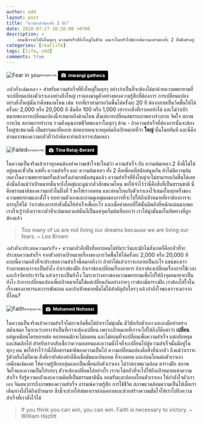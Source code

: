 ```yaml
---
author: odd
layout: post
title: "ความกลัวของทั้ง 2 ฝั่ง"
date: 2018-07-27 16:28:00 +0700
description: >
    ก่อนที่เราจะไปถึงในทุกๆ ความสำเร็จที่ยิ่งใหญ่ในชีวิต คนเราโดยทั่วไปมักจะมีความกลัวของทั้ง 2 ฝั่งฝังตัวอยู่ มาดูกันว่าความกลัวของทั้ง 2 ฝั่งที่ว่าคืออะไร
categories: [reallife]
tags: [life, odd]
comments: true
---
```

![Fear in you](https://res.cloudinary.com/sdees-reallife/image/upload/w_200,h_200,r_max,c_thumb/v1532684070/mwangi-gatheca-709376-unsplash.jpg)<sub><sup>ขอบคุณภาพ: </sup></sub><a style="background-color:black;color:white;text-decoration:none;padding:4px 6px;font-family:-apple-system, BlinkMacSystemFont, &quot;San Francisco&quot;, &quot;Helvetica Neue&quot;, Helvetica, Ubuntu, Roboto, Noto, &quot;Segoe UI&quot;, Arial, sans-serif;font-size:12px;font-weight:bold;line-height:1.2;display:inline-block;border-radius:3px" href="https://unsplash.com/@thirdworldhippy?utm_medium=referral&amp;utm_campaign=photographer-credit&amp;utm_content=creditBadge" target="_blank" rel="noopener noreferrer" title="Download free do whatever you want high-resolution photos from mwangi gatheca"><span style="display:inline-block;padding:2px 3px"><svg xmlns="http://www.w3.org/2000/svg" style="height:12px;width:auto;position:relative;vertical-align:middle;top:-1px;fill:white" viewBox="0 0 32 32"><title>unsplash-logo</title><path d="M20.8 18.1c0 2.7-2.2 4.8-4.8 4.8s-4.8-2.1-4.8-4.8c0-2.7 2.2-4.8 4.8-4.8 2.7.1 4.8 2.2 4.8 4.8zm11.2-7.4v14.9c0 2.3-1.9 4.3-4.3 4.3h-23.4c-2.4 0-4.3-1.9-4.3-4.3v-15c0-2.3 1.9-4.3 4.3-4.3h3.7l.8-2.3c.4-1.1 1.7-2 2.9-2h8.6c1.2 0 2.5.9 2.9 2l.8 2.4h3.7c2.4 0 4.3 1.9 4.3 4.3zm-8.6 7.5c0-4.1-3.3-7.5-7.5-7.5-4.1 0-7.5 3.4-7.5 7.5s3.3 7.5 7.5 7.5c4.2-.1 7.5-3.4 7.5-7.5z"></path></svg></span><span style="display:inline-block;padding:2px 3px">mwangi gatheca</span></a>

*กลัวที่จะล้มเหลว* ‣ สำหรับความสำเร็จที่ยิ่งใหญ่ในทุกๆ อย่างจำเป็นที่จะต้องได้มาด้วยความพยายามที่จะเปลี่ยนแปลงตัวเราเองอย่างยิ่งใหญ่ เราลองมาดูตัวอย่างของความรู้สึกที่ต้องการ การเปลี่ยนแปลงอย่างยิ่งใหญ่นั้นว่าคือขนาดไหน เช่น จากที่เราสามารถวิดพื้นได้ครั้งละ 20 ที ต้องกลายเป็นวิดพื้นให้ได้ครั้งละ 2,000 หรือ 20,000 ที นั่นคือ 100 หรือ 1,000 เท่าจากสิ่งที่เราเคยทำได้ และไม่ว่าเป้าหมายของการเปลี่ยนแปลงนี้จะหมายถึงด้านไหน ตั้งแต่การเปลี่ยนสมรรถภาพทางร่างกาย จิตใจ สภาพการเงิน สภาพการทำงาน รวมถึงคุณภาพชีวิตของเราในทุกๆ ด้าน - ถ้าความสำเร็จที่ต้องการนั้นจะต้องใหญ่ซะขนาดนี้ เป็นธรรมดาที่หลาย ต่อหลายคนจะหยุดคิดถึงเป้าหมายที่ว่า **ใหญ่** นั้นโดยทันที และนี่คือด่านแรกของความกลัวที่ว่าถ้าคิดจะทำแล้วเราจะล้มเหลว

![Failed](https://res.cloudinary.com/sdees-reallife/image/upload/c_scale,w_400/v1532690375/tina-rataj-berard-168378-unsplash.jpg)<sub><sup>ขอบคุณภาพ: </sup></sub><a style="background-color:black;color:white;text-decoration:none;padding:4px 6px;font-family:-apple-system, BlinkMacSystemFont, &quot;San Francisco&quot;, &quot;Helvetica Neue&quot;, Helvetica, Ubuntu, Roboto, Noto, &quot;Segoe UI&quot;, Arial, sans-serif;font-size:12px;font-weight:bold;line-height:1.2;display:inline-block;border-radius:3px" href="https://unsplash.com/@t_rat_max?utm_medium=referral&amp;utm_campaign=photographer-credit&amp;utm_content=creditBadge" target="_blank" rel="noopener noreferrer" title="Download free do whatever you want high-resolution photos from Tina Rataj-Berard"><span style="display:inline-block;padding:2px 3px"><svg xmlns="http://www.w3.org/2000/svg" style="height:12px;width:auto;position:relative;vertical-align:middle;top:-1px;fill:white" viewBox="0 0 32 32"><title>unsplash-logo</title><path d="M20.8 18.1c0 2.7-2.2 4.8-4.8 4.8s-4.8-2.1-4.8-4.8c0-2.7 2.2-4.8 4.8-4.8 2.7.1 4.8 2.2 4.8 4.8zm11.2-7.4v14.9c0 2.3-1.9 4.3-4.3 4.3h-23.4c-2.4 0-4.3-1.9-4.3-4.3v-15c0-2.3 1.9-4.3 4.3-4.3h3.7l.8-2.3c.4-1.1 1.7-2 2.9-2h8.6c1.2 0 2.5.9 2.9 2l.8 2.4h3.7c2.4 0 4.3 1.9 4.3 4.3zm-8.6 7.5c0-4.1-3.3-7.5-7.5-7.5-4.1 0-7.5 3.4-7.5 7.5s3.3 7.5 7.5 7.5c4.2-.1 7.5-3.4 7.5-7.5z"></path></svg></span><span style="display:inline-block;padding:2px 3px">Tina Rataj-Berard</span></a>

ในความเป็นจริงแล้วเราทุกคนต้องทำความเข้าใจซะใหม่ว่า ความสำเร็จ กับ ความล้มเหลว 2 สิ่งนี้ไม่ได้อยู่คนละขั้วกัน แต่ทั้ง ความสำเร็จ และ ความล้มเหลว ทั้ง 2 คือเพื่อนที่สนับสนุนกัน ถ้าไม่มีความล้มเหลวในความพยายามครั้งแล้วครั้งเล่ามาสนับสนุนแล้ว ความสำเร็จที่ยิ่งใหญ่จะไม่สามารถเกิดขึ้นได้เลย ดังนั้นถึงแม้ว่าเป้าหมายนั้นจะยิ่งใหญ่และดูน่ากลัวสักขนาดไหน ขอให้จำไว้ว่านี่คือสิ่งที่เป็นธรรมชาติ นี่คือธรรมชาติของความกลัวในฝั่งที่ 1 ขอให้เราอดทน และอ่อนโยนกับตัวเราเองไว้เสมอในทุกครั้งของความพยายามและตั้งใจ ทบทวนตัวเองและถามดูเหตุผลของการที่จะไปให้ถึงเป้าหมายที่เราต้องการจะบรรลุให้ได้ ว่าเราต้องการทำสิ่งนั้นให้สำเร็จเพื่ออะไร และเมื่อคำตอบที่ได้นั้นมีพลังที่หนักแน่นมากพอ เราก็จะรู้ว่าถึงเราจะกลัวที่จะล้มเหลวแต่นั่นก็เป็นแค่จุดเริ่มต้นที่บอกว่า เราได้มุ่งมั่นมาในทิศทางที่ถูกต้องแล้ว

> Too many of us are not living our dreams because we are living our fears. ~ Les Brown

*กลัวที่จะประสบความสำเร็จ* ‣ ความกลัวอีกฝั่งที่หลายคนไม่ทันระวังและมักไม่สังเกตก็คือกลัวที่จะประสบความสำเร็จ จากตัวอย่างเป้าหมายเรื่องของการวิดพื้นให้ได้ครั้งละ 2,000 หรือ 20,000 ที แบบนี้ความกลัวที่จะประสบความสำเร็จนี้หมายถึงว่า ถ้าทำได้แล้วเราจะกลายเป็นอะไร แขนของเรา ร่างกายของเราจะเป็นยังไง ถ้าเราต้องฝึก ถ้าเราต้องเปลี่ยนเรื่องอาหาร ถ้าเราต้องเปลี่ยนเรื่องการใช้เวลาและกิจวัตรประจำวัน แล้วเราจะเป็นยังไง ในระหว่างทางของความพยายามเพื่อไปให้ถึงจุดหมายจะเป็นยังไง ถ้าการเปลี่ยนแปลงเพื่อเป้าหมายไม่ใช่แค่เปลี่ยนกันอย่างง่ายๆ เราต้องมีตารางฝึก เราต้องใส่ใจในเรื่องของอาหารและการพักผ่อน และถ้าเป้าหมายนั้นไม่ได้สำคัญกับใครๆ แล้วกำลังใจของเราจะมาจากที่ไหน?

![Faith](https://res.cloudinary.com/sdees-reallife/image/upload/c_scale,w_400/v1532691091/mohamed-nohassi-229698-unsplash.jpg)<sub><sup>ขอบคุณภาพ: </sup></sub><a style="background-color:black;color:white;text-decoration:none;padding:4px 6px;font-family:-apple-system, BlinkMacSystemFont, &quot;San Francisco&quot;, &quot;Helvetica Neue&quot;, Helvetica, Ubuntu, Roboto, Noto, &quot;Segoe UI&quot;, Arial, sans-serif;font-size:12px;font-weight:bold;line-height:1.2;display:inline-block;border-radius:3px" href="https://unsplash.com/@coopery?utm_medium=referral&amp;utm_campaign=photographer-credit&amp;utm_content=creditBadge" target="_blank" rel="noopener noreferrer" title="Download free do whatever you want high-resolution photos from Mohamed Nohassi"><span style="display:inline-block;padding:2px 3px"><svg xmlns="http://www.w3.org/2000/svg" style="height:12px;width:auto;position:relative;vertical-align:middle;top:-1px;fill:white" viewBox="0 0 32 32"><title>unsplash-logo</title><path d="M20.8 18.1c0 2.7-2.2 4.8-4.8 4.8s-4.8-2.1-4.8-4.8c0-2.7 2.2-4.8 4.8-4.8 2.7.1 4.8 2.2 4.8 4.8zm11.2-7.4v14.9c0 2.3-1.9 4.3-4.3 4.3h-23.4c-2.4 0-4.3-1.9-4.3-4.3v-15c0-2.3 1.9-4.3 4.3-4.3h3.7l.8-2.3c.4-1.1 1.7-2 2.9-2h8.6c1.2 0 2.5.9 2.9 2l.8 2.4h3.7c2.4 0 4.3 1.9 4.3 4.3zm-8.6 7.5c0-4.1-3.3-7.5-7.5-7.5-4.1 0-7.5 3.4-7.5 7.5s3.3 7.5 7.5 7.5c4.2-.1 7.5-3.4 7.5-7.5z"></path></svg></span><span style="display:inline-block;padding:2px 3px">Mohamed Nohassi</span></a>

ในความเป็นจริงแล้วความสำเร็จไม่อาจเกิดขึ้นได้ถ้าเราไม่มุ่งมั่น มีวินัยกับตัวเอง และลงมือทำอย่างสม่ำเสมอ ในระหว่างทางจำเป็นที่เราจะต้องเปลี่ยน เพราะเป้าหมายที่เราจะไปให้ถึงก็คือคำว่า **เปลี่ยน** แต่ดูเหมือนใครหลายต่อ หลายคนมักจะไม่อดทน และไม่ยอมที่จะเปลี่ยนเพื่อความสำเร็จ แต่กลับหยุดและล้มเลิกไป สำหรับเรากลับเชื่อว่าความอดทนและความตั้งใจที่จะเปลี่ยนไปสู่ความสำเร็จนั้นมีอยู่ในทุกๆ คน ขอให้จำไว้ว่านี่ก็คือธรรมชาติของความเป็นไป ความเปลี่ยนแปลงคือสิ่งที่น่ากลัว ถึงแม้ว่าเราจะรู้ตัวหรือไม่ก็ตาม สิ่งที่เรายังต้องทำก็คือเชื่อมั่นและยินยอม ที่จะอดทน และอ่อนโยนต่อตัวเราเองเหมือนเช่นเคย ให้ความรู้สึกอบอุ่นและเป็นเพื่อนกับตัวเราเอง ไม่ว่าสภาพแวดล้อม ตารางฝึก สภาพจิตใจและความเป็นไปรอบๆ ตัวจะต้องเปลี่ยนไปอย่างไร เราจะไม่กลัวที่จะไปให้ถึงเป้าหมายแห่งความสำเร็จ รับรู้ความกลัวและความคิดที่เป็นธรรมชาตินั้น ยอมรับและปลอบโยนตัวเราเอง ให้กำลังใจตัวเราเอง จินตนาการถึงภาพของความสำเร็จ อารมณ์ความรู้สึก การใช้ชีวิต สภาพแวดล้อมความเป็นไปเมื่อเราเดินทางไปได้ถึงเป้าหมาย สิ่งนี้จะช่วยให้สมองเราผ่อนคลายและช่วยสร้างความมั่นใจให้เราไปถึงความสำเร็จที่เราตั้งไว้ได้

> If you think you can win, you can win. Faith is necessary to victory. ~ William Hazlitt
